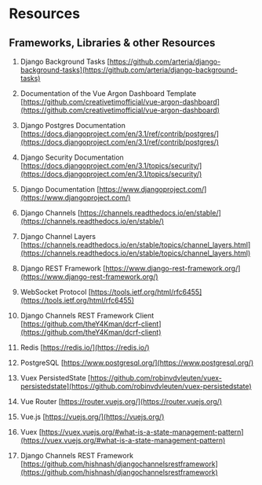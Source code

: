 # Resources

## Frameworks, Libraries & other Resources

1. Django Background Tasks
   [https://github.com/arteria/django-background-tasks](https://github.com/arteria/django-background-tasks)
   

2. Documentation of the Vue Argon Dashboard Template
[https://github.com/creativetimofficial/vue-argon-dashboard](https://github.com/creativetimofficial/vue-argon-dashboard)


3. Django Postgres Documentation
[https://docs.djangoproject.com/en/3.1/ref/contrib/postgres/](https://docs.djangoproject.com/en/3.1/ref/contrib/postgres/)


4. Django Security Documentation
[https://docs.djangoproject.com/en/3.1/topics/security/](https://docs.djangoproject.com/en/3.1/topics/security/)


5. Django Documentation
[https://www.djangoproject.com/](https://www.djangoproject.com/)


6. Django Channels
[https://channels.readthedocs.io/en/stable/](https://channels.readthedocs.io/en/stable/)


7. Django Channel Layers
[https://channels.readthedocs.io/en/stable/topics/channel_layers.html](https://channels.readthedocs.io/en/stable/topics/channel_layers.html)


8. Django REST Framework
[https://www.django-rest-framework.org/](https://www.django-rest-framework.org/)


9. WebSocket Protocol
[https://tools.ietf.org/html/rfc6455](https://tools.ietf.org/html/rfc6455)


10. Django Channels REST Framework Client
[https://github.com/theY4Kman/dcrf-client](https://github.com/theY4Kman/dcrf-client)


11. Redis
[https://redis.io/](https://redis.io/)


12. PostgreSQL
[https://www.postgresql.org/](https://www.postgresql.org/)


13. Vuex PersistedState
[https://github.com/robinvdvleuten/vuex-persistedstate](https://github.com/robinvdvleuten/vuex-persistedstate)


14. Vue Router
[https://router.vuejs.org/](https://router.vuejs.org/)


15. Vue.js
[https://vuejs.org/](https://vuejs.org/)


16. Vuex
[https://vuex.vuejs.org/#what-is-a-state-management-pattern](https://vuex.vuejs.org/#what-is-a-state-management-pattern)


17. Django Channels REST Framework
[https://github.com/hishnash/djangochannelsrestframework](https://github.com/hishnash/djangochannelsrestframework)

